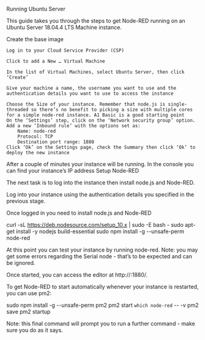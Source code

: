 Running Ubuntu Server

This guide takes you through the steps to get Node-RED running on an Ubuntu Server 18.04.4 LTS Machine instance.

Create the base image

    Log in to your Cloud Service Provider (CSP)

    Click to add a New … Virtual Machine

    In the list of Virtual Machines, select Ubuntu Server, then click ‘Create’

    Give your machine a name, the username you want to use and the authentication details you want to use to access the instance

    Choose the Size of your instance. Remember that node.js is single-threaded so there’s no benefit to picking a size with multiple cores for a simple node-red instance. A1 Basic is a good starting point
    On the ‘Settings’ step, click on the ‘Network security group’ option. Add a new ‘Inbound rule’ with the options set as:
        Name: node-red
        Protocol: TCP
        Destination port range: 1880
    Click ‘Ok’ on the Settings page, check the Summary then click ‘Ok’ to deploy the new instance

After a couple of minutes your instance will be running. In the console you can find your instance’s IP address
Setup Node-RED

The next task is to log into the instance then install node.js and Node-RED.

Log into your instance using the authentication details you specified in the previous stage.

Once logged in you need to install node.js and Node-RED

   curl -sL https://deb.nodesource.com/setup_10.x | sudo -E bash -
   sudo apt-get install -y nodejs build-essential
   sudo npm install -g --unsafe-perm node-red

At this point you can test your instance by running node-red. Note: you may get some errors regarding the Serial node - that’s to be expected and can be ignored.

Once started, you can access the editor at http://<your-instance-ip>:1880/.

To get Node-RED to start automatically whenever your instance is restarted, you can use pm2:

   sudo npm install -g --unsafe-perm pm2
   pm2 start `which node-red` -- -v
   pm2 save
   pm2 startup

Note: this final command will prompt you to run a further command - make sure you do as it says.
